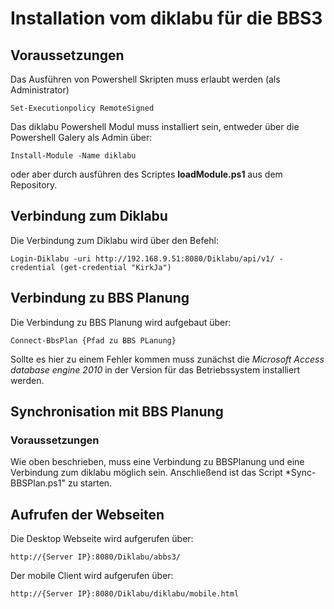 # Installation vom diklabu für die BBS3
## Voraussetzungen
Das Ausführen von Powershell Skripten muss erlaubt werden (als Administrator)
```
Set-Executionpolicy RemoteSigned
```
Das diklabu Powershell Modul muss installiert sein, entweder über die Powershell Galery als Admin über:
```
Install-Module -Name diklabu
```
oder aber durch ausführen des Scriptes **loadModule.ps1** aus dem Repository.

## Verbindung zum Diklabu
Die Verbindung zum Diklabu wird über den Befehl:
```
Login-Diklabu -uri http://192.168.9.51:8080/Diklabu/api/v1/ -credential (get-credential "KirkJa")
```

## Verbindung zu BBS Planung
Die Verbindung zu BBS Planung wird aufgebaut über:
```
Connect-BbsPlan {Pfad zu BBS PLanung}
```
Sollte es hier zu einem Fehler kommen muss zunächst die *Microsoft Access database engine 2010* in der Version für das Betriebssystem installiert werden.

## Synchronisation mit BBS Planung
### Voraussetzungen
Wie oben beschrieben, muss eine Verbindung zu BBSPlanung und eine Verbindung zum diklabu möglich sein. Anschließend ist das Script *Sync-BBSPlan.ps1" zu starten.
## Aufrufen der Webseiten
Die Desktop Webseite wird aufgerufen über:
```
http://{Server IP}:8080/Diklabu/abbs3/
```
Der mobile Client wird aufgerufen über:
```
http://{Server IP}:8080/Diklabu/diklabu/mobile.html
```



